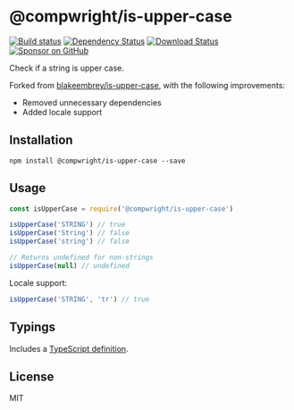 # @compwright/is-upper-case

[![Build status][travis-image]][travis-url]
[![Dependency Status](https://img.shields.io/david/compwright/is-upper-case.svg?style=flat-square)](https://david-dm.org/compwright/is-upper-case)
[![Download Status](https://img.shields.io/npm/dm/@compwright/is-upper-case.svg?style=flat-square)](https://www.npmjs.com/package/@compwright/is-upper-case)
[![Sponsor on GitHub](https://img.shields.io/static/v1?label=Sponsor&message=❤&logo=GitHub&link=https://github.com/sponsors/compwright)](https://github.com/sponsors/compwright)

Check if a string is upper case.

Forked from [blakeembrey/is-upper-case](https://github.com/blakeembrey/is-upper-case), with the following improvements:

* Removed unnecessary dependencies
* Added locale support

## Installation

```
npm install @compwright/is-upper-case --save
```

## Usage

```javascript
const isUpperCase = require('@compwright/is-upper-case')

isUpperCase('STRING') // true
isUpperCase('String') // false
isUpperCase('string') // false

// Returns undefined for non-strings
isUpperCase(null) // undefined
```

Locale support:

```javascript
isUpperCase('STRİNG', 'tr') // true
```

## Typings

Includes a [TypeScript definition](is-upper-case.d.ts).

## License

MIT

[travis-image]: https://img.shields.io/travis/compwright/is-upper-case.svg?style=flat
[travis-url]: https://travis-ci.org/compwright/is-upper-case
